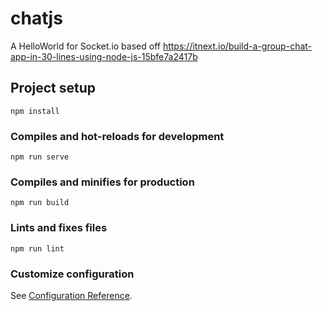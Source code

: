 # chatjs

A HelloWorld for Socket.io based off https://itnext.io/build-a-group-chat-app-in-30-lines-using-node-js-15bfe7a2417b

## Project setup
```
npm install
```

### Compiles and hot-reloads for development
```
npm run serve
```

### Compiles and minifies for production
```
npm run build
```

### Lints and fixes files
```
npm run lint
```

### Customize configuration
See [Configuration Reference](https://cli.vuejs.org/config/).
